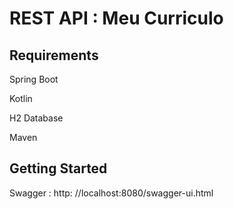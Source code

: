 # REST API : Meu Curriculo

## Requirements

Spring Boot

Kotlin

H2 Database

Maven

## Getting Started

Swagger : http: //localhost:8080/swagger-ui.html